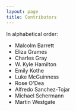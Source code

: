 ```yaml
---
layout: page
title: Contributors
---
```

In alphabetical order:
<ul>
  <li>Malcolm Barrett</li>
  <li>Eliza Grames</li>
  <li>Charles Gray</li>
  <li>W. Kyle Hamilton</li>
  <li>Emily Kothe</li>
  <li>Luke McGuinness</li>
  <li>Rose O'Dea</li>
  <li>Alfredo Sanchez-Tojar</li>
  <li>Michael Schermann</li>
  <li>Martin Westgate</li>
